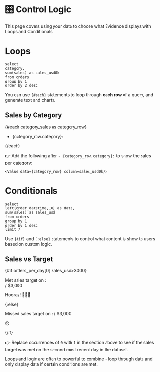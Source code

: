 # 🎛️ Control Logic
This page covers using your data to choose what Evidence displays with Loops and Conditionals.

# Loops

```category_sales
select
category,
sum(sales) as sales_usd0k
from orders
group by 1
order by 2 desc
```

You can use `{#each}` statements to loop through **each row** of a query, and generate text and charts.

## Sales by Category

{#each category_sales as category_row}
- {category_row.category}: 


{/each}

👉 Add the following after `- {category_row.category}:` to show the sales per category:

`<Value data={category_row} column=sales_usd0k/>`

# Conditionals

```orders_per_day
select
left(order_datetime,10) as date,
sum(sales) as sales_usd
from orders
group by 1
order by 1 desc
limit 7
```

Use `{#if}` and `{:else}` statements to control what content is show to users based on custom logic.

## Sales vs Target

{#if orders_per_day[0].sales_usd>3000}

Met sales target
on <Value data={orders_per_day} column=date row=0 />:  
<Value data={orders_per_day} column=sales_usd row=0 /> / $3,000

Hooray! 🥳🥳🥳

{:else}

Missed sales target 
on <Value data={orders_per_day} column=date row=0 />: 
<Value data={orders_per_day} column=sales_usd row=0 /> / $3,000

😞

{/if}



👉 Replace occurrences of `0` with `1` in the section above to see if the sales target was met on the second most recent day in the dataset.

Loops and logic are often to powerful to combine - loop through data and only display data if certain conditions are met.
